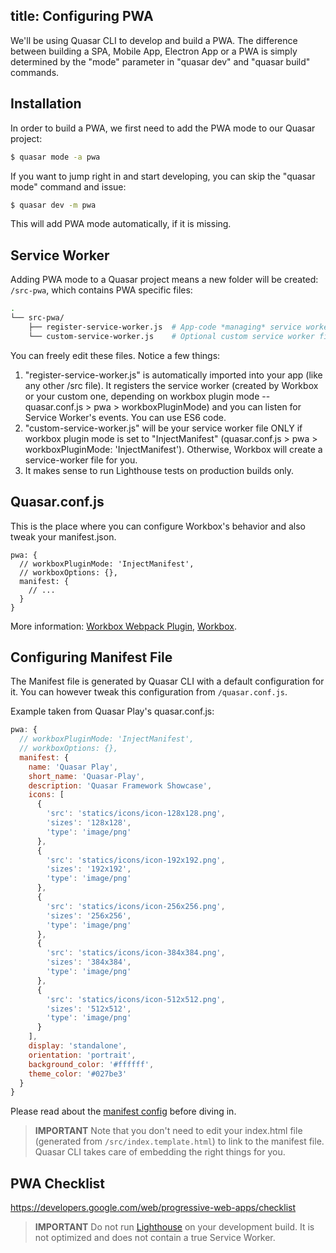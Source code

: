title: Configuring PWA
---
We'll be using Quasar CLI to develop and build a PWA. The difference between building a SPA, Mobile App, Electron App or a PWA is simply determined by the "mode" parameter in "quasar dev" and "quasar build" commands.

## Installation
In order to build a PWA, we first need to add the PWA mode to our Quasar project:
```bash
$ quasar mode -a pwa
```

If you want to jump right in and start developing, you can skip the "quasar mode" command and issue:
```bash
$ quasar dev -m pwa
```
This will add PWA mode automatically, if it is missing.

## Service Worker
Adding PWA mode to a Quasar project means a new folder will be created: `/src-pwa`, which contains PWA specific files:
```bash
.
└── src-pwa/
    ├── register-service-worker.js  # App-code *managing* service worker
    └── custom-service-worker.js    # Optional custom service worker file
```

You can freely edit these files. Notice a few things:

1. "register-service-worker.js" is automatically imported into your app (like any other /src file). It registers the service worker (created by Workbox or your custom one, depending on workbox plugin mode -- quasar.conf.js > pwa > workboxPluginMode) and you can listen for Service Worker's events. You can use ES6 code.
2. "custom-service-worker.js" will be your service worker file ONLY if workbox plugin mode is set to "InjectManifest" (quasar.conf.js > pwa > workboxPluginMode: 'InjectManifest'). Otherwise, Workbox will create a service-worker file for you.
3. It makes sense to run Lighthouse tests on production builds only.

## Quasar.conf.js
This is the place where you can configure Workbox's behavior and also tweak your manifest.json.

```
pwa: {
  // workboxPluginMode: 'InjectManifest',
  // workboxOptions: {},
  manifest: {
    // ...
  }
}
```

More information: [Workbox Webpack Plugin](https://developers.google.com/web/tools/workbox/modules/workbox-webpack-plugin), [Workbox](https://developers.google.com/web/tools/workbox/).

## Configuring Manifest File
The Manifest file is generated by Quasar CLI with a default configuration for it. You can however tweak this configuration from `/quasar.conf.js`.

Example taken from Quasar Play's quasar.conf.js:
```js
pwa: {
  // workboxPluginMode: 'InjectManifest',
  // workboxOptions: {},
  manifest: {
    name: 'Quasar Play',
    short_name: 'Quasar-Play',
    description: 'Quasar Framework Showcase',
    icons: [
      {
        'src': 'statics/icons/icon-128x128.png',
        'sizes': '128x128',
        'type': 'image/png'
      },
      {
        'src': 'statics/icons/icon-192x192.png',
        'sizes': '192x192',
        'type': 'image/png'
      },
      {
        'src': 'statics/icons/icon-256x256.png',
        'sizes': '256x256',
        'type': 'image/png'
      },
      {
        'src': 'statics/icons/icon-384x384.png',
        'sizes': '384x384',
        'type': 'image/png'
      },
      {
        'src': 'statics/icons/icon-512x512.png',
        'sizes': '512x512',
        'type': 'image/png'
      }
    ],
    display: 'standalone',
    orientation: 'portrait',
    background_color: '#ffffff',
    theme_color: '#027be3'
  }
}
```

Please read about the [manifest config](https://developer.mozilla.org/en-US/docs/Web/Manifest) before diving in.

> **IMPORTANT**
> Note that you don't need to edit your index.html file (generated from `/src/index.template.html`) to link to the manifest file. Quasar CLI takes care of embedding the right things for you.

## PWA Checklist
https://developers.google.com/web/progressive-web-apps/checklist

> **IMPORTANT**
> Do not run [Lighthouse](https://developers.google.com/web/tools/lighthouse/) on your development build. It is not optimized and does not contain a true Service Worker.
